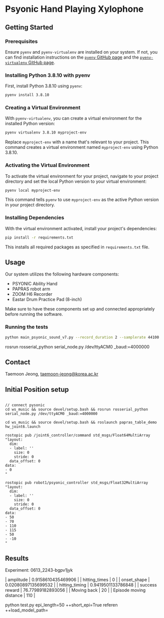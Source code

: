 # Psyonic Hand Playing Xylophone

## Getting Started
### Prerequisites
Ensure `pyenv` and `pyenv-virtualenv` are installed on your system.
If not, you can find installation instructions on the [`pyenv` GitHub page](https://github.com/pyenv/pyenv#installation) and the [`pyenv-virtualenv` GitHub page](https://github.com/pyenv/pyenv-virtualenv).

### Installing Python 3.8.10 with pyenv
First, install Python 3.8.10 using `pyenv`:
```bash
pyenv install 3.8.10
```

### Creating a Virtual Environment
With `pyenv-virtualenv`, you can create a virtual environment for the installed Python version:
```bash
pyenv virtualenv 3.8.10 myproject-env
```
Replace `myproject-env` with a name that's relevant to your project. This command creates a virtual environment named `myproject-env` using Python 3.8.10.

### Activating the Virtual Environment
To activate the virtual environment for your project, navigate to your project directory and set the local Python version to your virtual environment:
```bash
pyenv local myproject-env
```
This command tells `pyenv` to use `myproject-env` as the active Python version in your project directory.

### Installing Dependencies
With the virtual environment activated, install your project's dependencies:
```bash
pip install -r requirements.txt
```
This installs all required packages as specified in `requirements.txt` file.

## Usage
Our system utilizes the following hardware components:
- PSYONIC Ability Hand
- PAPRAS robot arm
- ZOOM H6 Recorder
- Eastar Drum Practice Pad (8-inch)

Make sure to have these components set up and connected appropriately before running the software.

### Running the tests
```bash
python main_psyonic_sound_v7.py --record_duration 2 --samplerate 44100 --max_iter 1000 --n_epi 10 --WANDB --SAVE_WEIGHTS --seed 
```
rosrun rosserial_python serial_node.py /dev/ttyACM0 _baud:=4000000

## Contact
Taemoon Jeong, taemoon-jeong@korea.ac.kr


<!-- ## Denoise
Download NoiseTorch: [text](https://github.com/noisetorch/NoiseTorch) -->

## Initial Position setup
```

// connect pysonic
cd ws_music && source devel/setup.bash && rosrun rosserial_python serial_node.py /dev/ttyACM0 _baud:=4000000

cd ws_music && source devel/setup.bash && roslaunch papras_table_demo hw_joint6.launch

rostopic pub /joint6_controller/command std_msgs/Float64MultiArray "layout:
  dim:
  - label: ''
    size: 0
    stride: 0
  data_offset: 0
data:
- 0
"

rostopic pub robot1/psyonic_controller std_msgs/Float32MultiArray "layout:
  dim:
  - label: ''
    size: 0
    stride: 0
  data_offset: 0
data:
- 50
- 70
- 110
- 115
- 50
- -10
"
```



## Results

Experiment: 0613_2243-bgpv1jyk

|        amplitude        |  0.9158610435469906 |
|      hitting_times      |          0          |
|       onset_shape       | 0.02080897135699532 |
|      hitting_timing     |  0.9419501133786848 |
|      success reward     |  76.77989182893056  |
|       Moving back       |          20         |
| Episode moving distance |         110         |

python test.py epi_length=50 ++short_epi=True referen ++load_model_path=